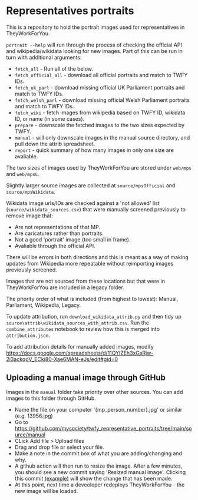 # Representatives portraits

This is a repository to hold the portrait images used for representatives in TheyWorkForYou.

`portrait --help` will run through the process of checking the official API and wikipedia/wikidata looking for new images. Part of this can be run in turn with additional arguments:

* `fetch_all` - Run all of the below.
* `fetch_official_all` - download all official portraits and match to TWFY IDs.
* `fetch_uk_parl` - download missing official UK Parliament portraits and match to TWFY IDs.
* `fetch_welsh_parl` - download missing official Welsh Parliament portraits and match to TWFY IDs.
* `fetch_wiki` - fetch images from wikipedia based on TWFY ID, wikidata ID, or name (in some cases).
* `prepare` - downscale the fetched images to the two sizes expected by TWFY.
* `manual` - will only downscale images in the manual source directory, and pull down the attrib spreadsheet. 
* `report` - quick summary of how many images in only one size are avaliable. 

The two sizes of images used by TheyWorkForYou are stored under `web/mps` and `web/mpsL`.

Slightly larger source images are collected at `source/mpsOfficial` and `source/mpsWikidata`.

Wikidata image urls/IDs are checked against a 'not allowed' list (`source/wikidata_sources.csv`) that were manually screened previously to remove image that:

* Are not representations of that MP.
* Are caricatures rather than portraits. 
* Not a good 'portrait' image (too small in frame).
* Avaliable through the official API.

There will be errors in both directions and this is meant as a way of making updates from Wikipedia more repeatable without reimporting images previously screened.

Images that are not sourced from these locations but that were in TheyWorkForYou are included in a legacy folder.

The priority order of what is included (from highest to lowest): Manual, Parliament, Wikipedia, Legacy. 

To update attribution, run `download_wikidata_attrib.py` and then tidy up `source\attrib\wikidata_sources_with_attrib.csv`. Run the `combine_attributes` notebook to review how this is merged into `attribution.json`.

To add attribution details for manually added images, modify https://docs.google.com/spreadsheets/d/11QYlZEh3xGsRjw-2i3ackqdV_ECki80-Xae6MAN-eJs/edit#gid=0

## Uploading a manual image through GitHub

Images in the `manual` folder take priority over other sources. You can add images to this folder through GitHub. 

* Name the file on your computer '{mp_person_number}.jpg' or similar (e.g. 13956.jpg)
* Go to https://github.com/mysociety/twfy_representative_portraits/tree/main/source/manual
* CLick Add file > Upload files
* Drag and drop file or select your file.
* Make a note in the commit box of what you are adding/changing and why.
* A github action will then run to resize the image.  After a few minutes, you should see a new commit saying 'Resized manual image'.  Clicking this commit [(example)](https://github.com/mysociety/twfy_representative_portraits/commit/2c2609971cab584a8740c0fcb03f502d4f6bc938) will show the change that has been made. 
* At this point, next time a deveoloper redeploys TheyWorkForYou - the new image will be loaded. 
